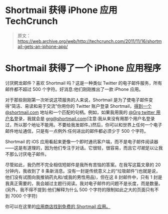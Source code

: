 # Shortmail 获得 iPhone 应用 TechCrunch

> 原文：<https://web.archive.org/web/http://techcrunch.com/2011/11/16/shortmail-gets-an-iphone-app/>

# Shortmail 获得了一个 iPhone 应用程序

讨厌鳄龙邮件？喜欢 Shortmail 吗？这是一种类似 Twitter 的电子邮件服务，所有邮件都不超过 500 个字符。好消息:他们刚刚推出了一款 iPhone 应用。

对于那些刚刚第一次听说这项服务的人来说，Shortmail 是为了使电子邮件变得“简洁、易读和易于交流”你用你的 Twitter 账户登录 Shortmail，得到一个@shortmail.com 地址和一个匹配的句柄。例如，如果我用我的 [@Grg twitter 用户名](https://web.archive.org/web/20230205021240/https://twitter.com/#!/Grg)登录，我就会是 grg@shortmail.com(注意:我从来没有用那个用户名登录过，所以那个地址不能用。不要给我发邮件。)然后，你可以和世界上任何一个电子邮件地址通信，只是有一点例外:任何进出的邮件都必须少于 500 个字符。

Shortmail 的 iOS 应用看起来更像一个即时通讯客户端，而不是电子邮件阅读器——这是有道理的，因为他们专注于对话。它很轻，很容易，而且它*可能*足以让我不那么讨厌电子邮件。

尽管如此，我仍然不完全相信短邮件是我所有苦恼的答案。在我写这篇文章的 20 分钟内，我收到了 8 条新消息。没有一封是传统意义上的“垃圾邮件”(也就是说，他们没有试图向我推销药丸和/或我的男性用品)，但在这 8 封邮件中，只有 1 封是我真正需要的，我会越过主题行阅读。我对电子邮件的问题不是长度，而是数量。(另外，我不得不提到:他们解释为什么 500 个字符的限制如此之大的页面只有不到 7000 个字符)

你可以在这里的[应用商店找到免费的 Shortmail 应用。](https://web.archive.org/web/20230205021240/http://itunes.apple.com/us/app/shortmail/id473810126?ls=1&mt=8)